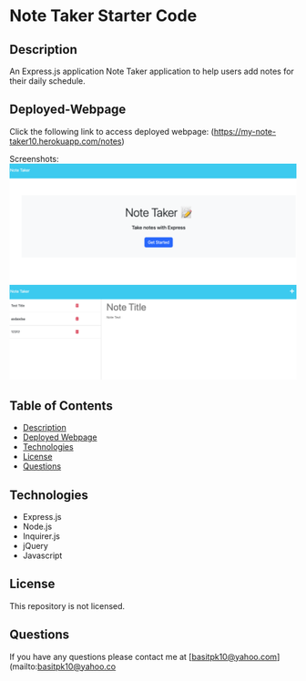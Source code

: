 # Note Taker Starter Code

## Description
An Express.js application Note Taker application to help users add notes for their daily schedule.

## Deployed-Webpage
Click the following link to access deployed webpage: (https://my-note-taker10.herokuapp.com/notes)

Screenshots: 
![Screenshot](./images/Note%20Taker%201.PNG)
![Screenshot](./images/Note%20Taker%202.PNG)


## Table of Contents
* [Description](#description)
* [Deployed Webpage](#deployed)
* [Technologies](#technologies)
* [License](#license)
* [Questions](#questions)

## Technologies
* Express.js
* Node.js
* Inquirer.js
* jQuery
* Javascript

## License
This repository is not licensed.

## Questions
If you have any questions please contact me at [basitpk10@yahoo.com](mailto:basitpk10@yahoo.co